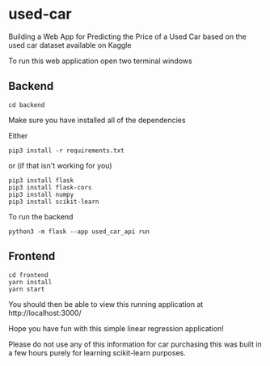 # used-car

Building a Web App for Predicting the Price of a Used Car based on the used car dataset available on Kaggle

To run this web application open two terminal windows

## Backend

```
cd backend
```

Make sure you have installed all of the dependencies

Either

```
pip3 install -r requirements.txt
```

or (if that isn't working for you)

```
pip3 install flask
pip3 install flask-cors
pip3 install numpy
pip3 install scikit-learn
```

To run the backend

```
python3 -m flask --app used_car_api run
```

## Frontend

```
cd frontend
yarn install
yarn start
```

You should then be able to view this running application at
http://localhost:3000/

Hope you have fun with this simple linear regression application!

Please do not use any of this information for car purchasing this was built in a
few hours purely for learning scikit-learn purposes.

